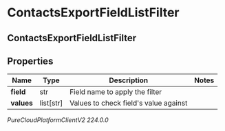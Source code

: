 # ContactsExportFieldListFilter

## ContactsExportFieldListFilter

## Properties

|Name | Type | Description | Notes|
|------------ | ------------- | ------------- | -------------|
| **field** | str | Field name to apply the filter | |
| **values** | list[str] | Values to check field&#39;s value against | |



_PureCloudPlatformClientV2 224.0.0_
